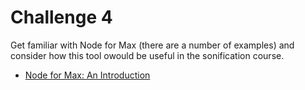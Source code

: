 # Challenge 4

Get familiar with Node for Max (there are a number of examples) and consider how this tool owould be useful in the sonification course.

* [Node for Max: An Introduction](https://www.youtube.com/watch?v=qSZH6fjOcXE)